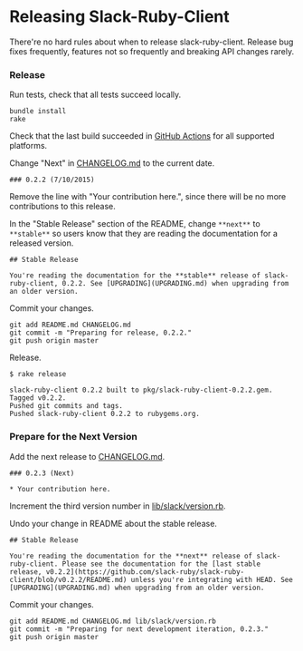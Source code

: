 # Releasing Slack-Ruby-Client

There're no hard rules about when to release slack-ruby-client. Release bug fixes frequently, features not so frequently and breaking API changes rarely.

### Release

Run tests, check that all tests succeed locally.

```
bundle install
rake
```

Check that the last build succeeded in [GitHub Actions](https://github.com/slack-ruby/slack-ruby-client/actions) for all supported platforms.

Change "Next" in [CHANGELOG.md](CHANGELOG.md) to the current date.

```
### 0.2.2 (7/10/2015)
```

Remove the line with "Your contribution here.", since there will be no more contributions to this release.

In the "Stable Release" section of the README, change `**next**` to `**stable**` so users know that they are reading the documentation for a released version.

```
## Stable Release

You're reading the documentation for the **stable** release of slack-ruby-client, 0.2.2. See [UPGRADING](UPGRADING.md) when upgrading from an older version.
```

Commit your changes.

```
git add README.md CHANGELOG.md
git commit -m "Preparing for release, 0.2.2."
git push origin master
```

Release.

```
$ rake release

slack-ruby-client 0.2.2 built to pkg/slack-ruby-client-0.2.2.gem.
Tagged v0.2.2.
Pushed git commits and tags.
Pushed slack-ruby-client 0.2.2 to rubygems.org.
```

### Prepare for the Next Version

Add the next release to [CHANGELOG.md](CHANGELOG.md).

```
### 0.2.3 (Next)

* Your contribution here.
```

Increment the third version number in [lib/slack/version.rb](lib/slack/version.rb).

Undo your change in README about the stable release.

```
## Stable Release

You're reading the documentation for the **next** release of slack-ruby-client. Please see the documentation for the [last stable release, v0.2.2](https://github.com/slack-ruby/slack-ruby-client/blob/v0.2.2/README.md) unless you're integrating with HEAD. See [UPGRADING](UPGRADING.md) when upgrading from an older version.
```

Commit your changes.

```
git add README.md CHANGELOG.md lib/slack/version.rb
git commit -m "Preparing for next development iteration, 0.2.3."
git push origin master
```
